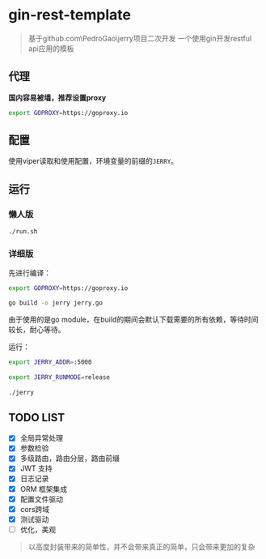 # gin-rest-template

> 基于github.com\PedroGao\jerry项目二次开发
> 一个使用gin开发restful api应用的模板

## 代理

**国内容易被墙，推荐设置proxy**

```sh
export GOPROXY=https://goproxy.io
```

## 配置

使用viper读取和使用配置，环境变量的前缀的`JERRY`。


## 运行

### 懒人版

```bash
./run.sh
```

### 详细版

先进行编译：

```bash
export GOPROXY=https://goproxy.io

go build -o jerry jerry.go
```

由于使用的是go module，在build的期间会默认下载需要的所有依赖，等待时间较长，耐心等待。

运行：

```bash
export JERRY_ADDR=:5000
 
export JERRY_RUNMODE=release
 
./jerry
```

## TODO LIST

- [x] 全局异常处理
- [x] 参数检验
- [x] 多级路由，路由分层，路由前缀
- [x] JWT 支持
- [x] 日志记录
- [x] ORM 框架集成
- [x] 配置文件驱动
- [x] cors跨域
- [x] 测试驱动
- [ ] 优化，美观

> 以高度封装带来的简单性，并不会带来真正的简单，只会带来更加的复杂